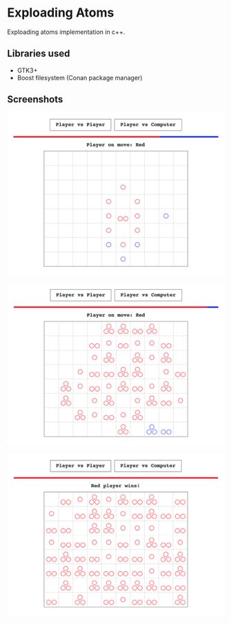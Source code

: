 # Exploading Atoms
Exploading atoms implementation in c++.

## Libraries used
- GTK3+
- Boost filesystem (Conan package manager)

## Screenshots
![Screenshot](screenshots/1.png)

![Screenshot](screenshots/2.png)

![Screenshot](screenshots/3.png)
